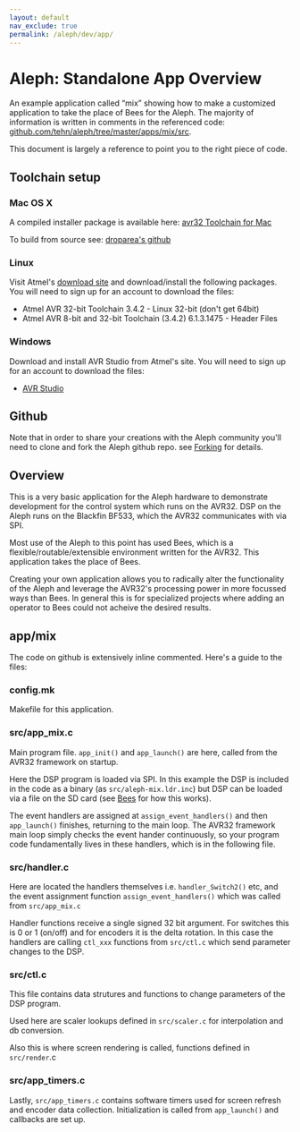 ```yaml
---
layout: default
nav_exclude: true
permalink: /aleph/dev/app/
---
```


# Aleph: Standalone App Overview

An example application called “mix” showing how to make a customized application to take the place of Bees for the Aleph. The majority of information is written in comments in the referenced code: [github.com/tehn/aleph/tree/master/apps/mix/src](https://github.com/tehn/aleph/tree/master/apps/mix/src).

This document is largely a reference to point you to the right piece of code.

## Toolchain setup

### Mac OS X

A compiled installer package is available here: [avr32 Toolchain for Mac](https://services.droparea.de/blog/avr32-toolchain-for-mac-os-x)

To build from source see: [droparea's github](https://github.com/droparea/avr32-toolchain)

### Linux

Visit Atmel's [download site](http://www.atmel.com/tools/ATMELAVRTOOLCHAINFORLINUX.aspx) and download/install the following packages. You will need to sign up for an account to download the files:

- Atmel AVR 32-bit Toolchain 3.4.2 - Linux 32-bit (don't get 64bit)
- Atmel AVR 8-bit and 32-bit Toolchain (3.4.2) 6.1.3.1475 - Header Files

### Windows

Download and install AVR Studio from Atmel's site. You will need to sign up for an account to download the files:

- [AVR Studio](http://www.atmel.com/tools/ATMELSTUDIO.aspx)

## Github

Note that in order to share your creations with the Aleph community you'll need to clone and fork the Aleph github repo. see [Forking](/docs/aleph/forking) for details.

## Overview

This is a very basic application for the Aleph hardware to demonstrate development for the control system which runs on the AVR32. DSP on the Aleph runs on the Blackfin BF533, which the AVR32 communicates with via SPI.

Most use of the Aleph to this point has used Bees, which is a flexible/routable/extensible environment written for the AVR32. This application takes the place of Bees.

Creating your own application allows you to radically alter the functionality of the Aleph and leverage the AVR32's processing power in more focussed ways than Bees. In general this is for specialized projects where adding an operator to Bees could not acheive the desired results.

## app/mix

The code on github is extensively inline commented. Here's a guide to the files:

### config.mk

Makefile for this application.

### src/app_mix.c

Main program file. `app_init()` and `app_launch()` are here, called from the AVR32 framework on startup.

Here the DSP program is loaded via SPI. In this example the DSP is included in the code as a binary (as `src/aleph-mix.ldr.inc`) but DSP can be loaded via a file on the SD card (see [Bees](/docs/aleph/bees) for how this works).

The event handlers are assigned at `assign_event_handlers()` and then `app_launch()` finishes, returning to the main loop. The AVR32 framework main loop simply checks the event hander continuously, so your program code fundamentally lives in these handlers, which is in the following file.

### src/handler.c

Here are located the handlers themselves i.e. `handler_Switch2()` etc, and the event assignment function `assign_event_handlers()` which was called from `src/app_mix.c`

Handler functions receive a single signed 32 bit argument. For switches this is 0 or 1 (on/off) and for encoders it is the delta rotation. In this case the handlers are calling `ctl_xxx` functions from `src/ctl.c` which send parameter changes to the DSP.

### src/ctl.c

This file contains data strutures and functions to change parameters of the DSP program.

Used here are scaler lookups defined in `src/scaler.c` for interpolation and db conversion.

Also this is where screen rendering is called, functions defined in `src/render`.c

### src/app_timers.c

Lastly, `src/app_timers.c` contains software timers used for screen refresh and encoder data collection. Initialization is called from `app_launch()` and callbacks are set up.
